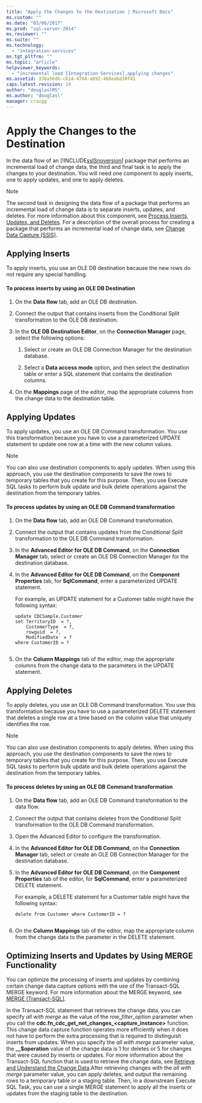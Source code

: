 ```yaml
---
title: "Apply the Changes to the Destination | Microsoft Docs"
ms.custom: ""
ms.date: "03/06/2017"
ms.prod: "sql-server-2014"
ms.reviewer: ""
ms.suite: ""
ms.technology: 
  - "integration-services"
ms.tgt_pltfrm: ""
ms.topic: "article"
helpviewer_keywords: 
  - "incremental load [Integration Services],applying changes"
ms.assetid: 338a56db-cb14-4784-a692-468eabd30f41
caps.latest.revision: 24
author: "douglaslMS"
ms.author: "douglasl"
manager: craigg
---
```

# Apply the Changes to the Destination
  In the data flow of an [!INCLUDE[ssISnoversion](../../includes/ssisnoversion-md.md)] package that performs an incremental load of change data, the third and final task is to apply the changes to your destination. You will need one component to apply inserts, one to apply updates, and one to apply deletes.  
  
> [!NOTE]  
>  The second task in designing the data flow of a package that performs an incremental load of change data is to separate inserts, updates, and deletes. For more information about this component, see [Process Inserts, Updates, and Deletes](process-inserts-updates-and-deletes.md). For a description of the overall process for creating a package that performs an incremental load of change data, see [Change Data Capture &#40;SSIS&#41;](change-data-capture-ssis.md).  
  
## Applying Inserts  
 To apply inserts, you use an OLE DB destination because the new rows do not require any special handling.  
  
#### To process inserts by using an OLE DB Destination  
  
1.  On the **Data flow** tab, add an OLE DB destination.  
  
2.  Connect the output that contains inserts from the Conditional Split transformation to the OLE DB destination.  
  
3.  In the **OLE DB Destination Editor**, on the **Connection Manager** page, select the following options:  
  
    1.  Select or create an OLE DB Connection Manager for the destination database.  
  
    2.  Select a **Data access mode** option, and then select the destination table or enter a SQL statement that contains the destination columns.  
  
4.  On the **Mappings** page of the editor, map the appropriate columns from the change data to the destination table.  
  
## Applying Updates  
 To apply updates, you use an OLE DB Command transformation. You use this transformation because you have to use a parameterized UPDATE statement to update one row at a time with the new column values.  
  
> [!NOTE]  
>  You can also use destination components to apply updates. When using this approach, you use the destination components to save the rows to temporary tables that you create for this purpose. Then, you use Execute SQL tasks to perform bulk update and bulk delete operations against the destination from the temporary tables.  
  
#### To process updates by using an OLE DB Command transformation  
  
1.  On the **Data flow** tab, add an OLE DB Command transformation.  
  
2.  Connect the output that contains updates from the Conditional Split transformation to the OLE DB Command transformation.  
  
3.  In the **Advanced Editor for OLE DB Command**, on the **Connection Manager** tab, select or create an OLE DB Connection Manager for the destination database.  
  
4.  In the **Advanced Editor for OLE DB Command**, on the **Component Properties** tab, for **SqlCommand**, enter a parameterized UPDATE statement.  
  
     For example, an UPDATE statement for a Customer table might have the following syntax:  
  
    ```  
    update CDCSample.Customer  
    set TerritoryID  = ?,  
        CustomerType  = ?,  
        rowguid  = ?,  
        ModifiedDate  = ?  
    where CustomerID = ?  
  
    ```  
  
5.  On the **Column Mappings** tab of the editor, map the appropriate columns from the change data to the parameters in the UPDATE statement.  
  
## Applying Deletes  
 To apply deletes, you use an OLE DB Command transformation. You use this transformation because you have to use a parameterized DELETE statement that deletes a single row at a time based on the column value that uniquely identifies the row.  
  
> [!NOTE]  
>  You can also use destination components to apply deletes. When using this approach, you use the destination components to save the rows to temporary tables that you create for this purpose. Then, you use Execute SQL tasks to perform bulk update and bulk delete operations against the destination from the temporary tables.  
  
#### To process deletes by using an OLE DB Command transformation  
  
1.  On the **Data flow** tab, add an OLE DB Command transformation to the data flow.  
  
2.  Connect the output that contains deletes from the Conditional Split transformation to the OLE DB Command transformation.  
  
3.  Open the Advanced Editor to configure the transformation.  
  
4.  In the **Advanced Editor for OLE DB Command**, on the **Connection Manager** tab, select or create an OLE DB Connection Manager for the destination database.  
  
5.  In the **Advanced Editor for OLE DB Command**, on the **Component Properties** tab of the editor, for **SqlCommand**, enter a parameterized DELETE statement.  
  
     For example, a DELETE statement for a Customer table might have the following syntax:  
  
    ```  
    delete from Customer where CustomerID = ?  
  
    ```  
  
6.  On the **Column Mappings** tab of the editor, map the appropriate column from the change data to the parameter in the DELETE statement.  
  
## Optimizing Inserts and Updates by Using MERGE Functionality  
 You can optimize the processing of inserts and updates by combining certain change data capture options with the use of the Transact-SQL MERGE keyword. For more information about the MERGE keyword, see [MERGE &#40;Transact-SQL&#41;](/sql/t-sql/statements/merge-transact-sql).  
  
 In the Transact-SQL statement that retrieves the change data, you can specify *all with merge* as the value of the *row_filter_option* parameter when you call the **cdc.fn_cdc_get_net_changes_<capture_instance>** function. This change data capture function operates more efficiently when it does not have to perform the extra processing that is required to distinguish inserts from updates. When you specify the *all with merge* parameter value, the **__$operation** value of the change data is 1 for deletes or 5 for changes that were caused by inserts or updates. For more information about the Transact-SQL function that is used to retrieve the change data, see [Retrieve and Understand the Change Data](retrieve-and-understand-the-change-data.md).After retrieving changes with the *all with merge* parameter value, you can apply deletes, and output the remaining rows to a temporary table or a staging table. Then, in a downstream Execute SQL Task, you can use a single MERGE statement to apply all the inserts or updates from the staging table to the destination.  
  
  
